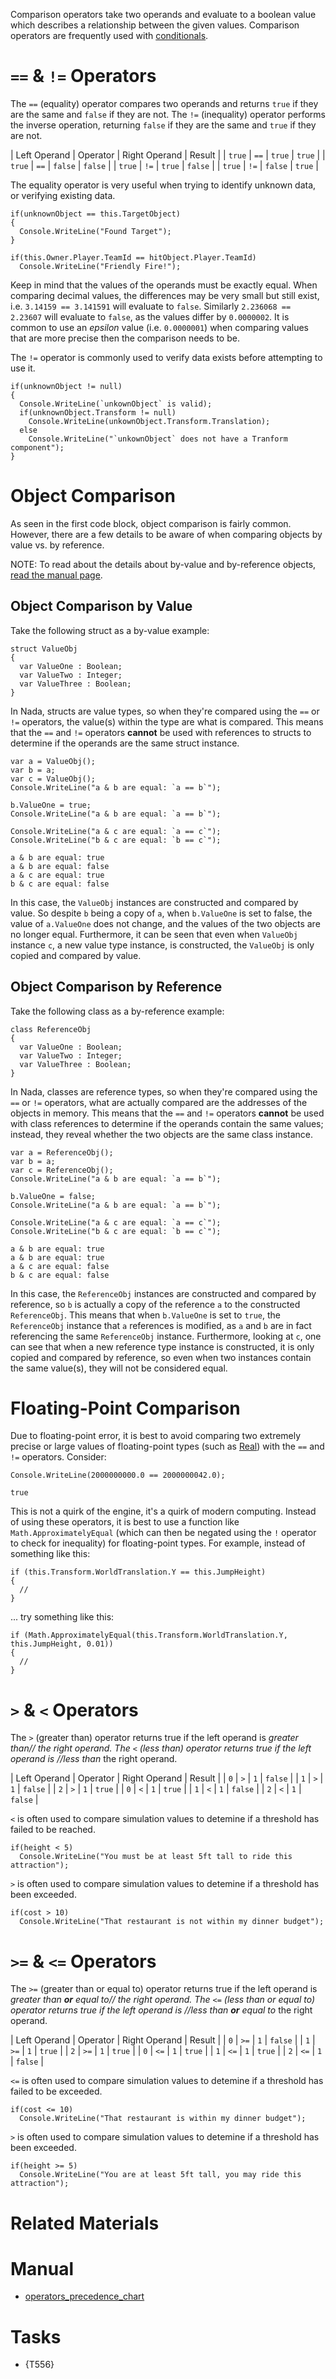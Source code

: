 Comparison operators take two operands and evaluate to a boolean value which describes a relationship between the given values. Comparison operators are frequently used with [conditionals](conditionals.md).

 #  `==` & `!=` Operators
The `==` (equality) operator compares two operands and returns `true` if they are the same and `false` if they are not. The `!=` (inequality) operator performs the inverse operation, returning `false` if they are the same and `true` if they are not.

| Left Operand | Operator | Right Operand | Result |
| `true` | `==` | `true` | `true` |
| `true` | `==` | `false` | `false` |
| `true` | `!=` | `true` | `false` |
| `true` | `!=` | `false` | `true` |

The equality operator is very useful when trying to identify unknown data, or verifying existing data.

```name="== Operator Identifying Data", lang=csharp
if(unknownObject == this.TargetObject)
{
  Console.WriteLine("Found Target");
}
```

```name="== Operator Verifying Data", lang=csharp
if(this.Owner.Player.TeamId == hitObject.Player.TeamId)
  Console.WriteLine("Friendly Fire!");
```

Keep in mind that the values of the operands must be exactly equal. When comparing decimal values, the differences may be very small but still exist, i.e. `3.14159 == 3.141591` will evaluate to `false`. Similarly `2.236068 == 2.23607` will evaluate to `false`, as the values differ by `0.0000002`. It is common to use an *epsilon* value (i.e. `0.0000001`) when comparing values that are more precise then the comparison needs to be.


The `!=` operator is commonly used to verify data exists before attempting to use it.
```name="!= Operator Verifying Data", lang=csharp
if(unknownObject != null)
{
  Console.WriteLine(`unkownObject` is valid);
  if(unknownObject.Transform != null)
    Console.WriteLine(unkownObject.Transform.Translation);
  else
    Console.WriteLine("`unkownObject` does not have a Tranform component");
}
```

 # Object Comparison
As seen in the first code block, object comparison is fairly common. However, there are a few details to be aware of when comparing objects by value vs. by reference.

NOTE: To read about the details about by-value and by-reference objects, [ read the manual page](constructbyvaluevsbyref.md).

 ## Object Comparison by Value
Take the following struct as a by-value example:

```name="ValueObj", lang=csharp
struct ValueObj
{
  var ValueOne : Boolean;
  var ValueTwo : Integer;
  var ValueThree : Boolean;
}
```

In Nada, structs are value types, so when they're compared using the `==` or `!=` operators, the value(s) within the type are what is compared. This means that the `==` and `!=` operators **cannot** be used with references to structs to determine if the operands are the same struct instance.

```name="Comparing Objects - ValueObj", lang=csharp
var a = ValueObj();
var b = a;
var c = ValueObj();
Console.WriteLine("a & b are equal: `a == b`");

b.ValueOne = true;
Console.WriteLine("a & b are equal: `a == b`");

Console.WriteLine("a & c are equal: `a == c`");
Console.WriteLine("b & c are equal: `b == c`");
```
```name=Console Output
a & b are equal: true
a & b are equal: false
a & c are equal: true
b & c are equal: false
```

In this case, the `ValueObj` instances are constructed and compared by value. So despite `b` being a copy of `a`, when `b.ValueOne` is set to false, the value of `a.ValueOne` does not change, and the values of the two objects are no longer equal. Furthermore, it can be seen that even when `ValueObj` instance `c`, a new value type instance, is constructed, the `ValueObj` is only copied and compared by value.

 ## Object Comparison by Reference
Take the following class as a by-reference example:

```name="ReferenceObj", lang=csharp
class ReferenceObj
{
  var ValueOne : Boolean;
  var ValueTwo : Integer;
  var ValueThree : Boolean;
}
```

In Nada, classes are reference types, so when they're compared using the `==` or `!=` operators, what are actually compared are the addresses of the objects in memory. This means that the `==` and `!=` operators **cannot** be used with class references to determine if the operands contain the same values; instead, they reveal whether the two objects are the same class instance.

```name="Comparing Objects - ReferenceObj", lang=csharp
var a = ReferenceObj();
var b = a;
var c = ReferenceObj();
Console.WriteLine("a & b are equal: `a == b`");

b.ValueOne = false;
Console.WriteLine("a & b are equal: `a == b`");

Console.WriteLine("a & c are equal: `a == c`");
Console.WriteLine("b & c are equal: `b == c`");
```
```name=Console Output
a & b are equal: true
a & b are equal: true
a & c are equal: false
b & c are equal: false
```

In this case, the `ReferenceObj` instances are constructed and compared by reference, so `b` is actually a copy of the reference `a` to the constructed `ReferenceObj`. This means that when `b.ValueOne` is set to `true`, the `ReferenceObj` instance that `a` references is modified, as `a` and `b` are in fact referencing the same `ReferenceObj` instance.  Furthermore, looking at `c`, one can see that when a new reference type instance is constructed, it is only copied and compared by reference, so even when two instances contain the same value(s), they will not be considered equal.


 #  Floating-Point Comparison

Due to floating-point error, it is best to avoid comparing two extremely precise or large values of floating-point types (such as [ Real](../../../code_reference/nada_base_types/real.md)) with the `==` and `!=` operators. Consider:

```lang=csharp, name="Floating-Point Comparison, Example 1"
Console.WriteLine(2000000000.0 == 2000000042.0);
```
```name=Console Output
true
```

This is not a quirk of the engine, it's a quirk of modern computing. Instead of using these operators, it is best to use a function like `Math.ApproximatelyEqual` (which can then be negated using the `!` operator to check for inequality) for floating-point types. For example, instead of something like this:
```lang=csharp, name="Floating-Point Comparison, Example 2 (problematic)", counterexample
if (this.Transform.WorldTranslation.Y == this.JumpHeight)
{
  //
}
```
... try something like this:
```lang=csharp, name="Floating-Point Comparison, Example 2 (fixed)"
if (Math.ApproximatelyEqual(this.Transform.WorldTranslation.Y, this.JumpHeight, 0.01))
{
  //
}
```

 #  `>` & `<` Operators
The `>` (greater than) operator returns true if the left operand is *greater than// the right operand. The `<` (less than) operator returns true if the left operand is //less than* the right operand.

| Left Operand | Operator | Right Operand | Result |
| `0` | `>` | `1` | `false` |
| `1` | `>` | `1` | `false` |
| `2` | `>` | `1` | `true` |
| `0` | `<` | `1` | `true` |
| `1` | `<` | `1` | `false` |
| `2` | `<` | `1` | `false` |

`<` is often used to compare simulation values to detemine if a threshold has failed to be reached.

```name="< Operator Checking Threshold", lang=csharp
if(height < 5)
  Console.WriteLine("You must be at least 5ft tall to ride this attraction");
```

`>` is often used to compare simulation values to detemine if a threshold has been exceeded.

```name="> Operator Checking Threshold", lang=csharp
if(cost > 10)
  Console.WriteLine("That restaurant is not within my dinner budget");
```

 #  `>=` & `<=` Operators
The `>=` (greater than or equal to) operator returns true if the left operand is *greater than **or** equal to// the right operand. The `<=` (less than or equal to) operator returns true if the left operand is //less than **or** equal to* the right operand.

| Left Operand | Operator | Right Operand | Result |
| `0` | `>=` | `1` | `false` |
| `1` | `>=` | `1` | `true` |
| `2` | `>=` | `1` | `true` |
| `0` | `<=` | `1` | `true` |
| `1` | `<=` | `1` | `true` |
| `2` | `<=` | `1` | `false` |

`<=` is often used to compare simulation values to detemine if a threshold has failed to be exceeded.

```name="< Operator Checking Threshold", lang=csharp
if(cost <= 10)
  Console.WriteLine("That restaurant is within my dinner budget");
```

`>` is often used to compare simulation values to detemine if a threshold has been exceeded.

```name="> Operator Checking Threshold", lang=csharp
if(height >= 5)
  Console.WriteLine("You are at least 5ft tall, you may ride this attraction");
```

 # Related Materials
 # Manual
- [operators_precedence_chart](operators_precedence_chart.md)

 # Tasks
- {T556} 

 